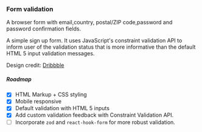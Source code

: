### Form validation

A browser form with email,country, postal/ZIP code,password and password confirmation fields.

A simple sign up form. It uses JavaScript's constraint validation API to inform user of the validation status that is more informative than the default HTML 5 input validation messages.

Design credit: [Dribbble](https://dribbble.com/shots/20453169-Get-Started-Screen)

##### Roadmap
- [x] HTML Markup + CSS styling
- [x] Mobile responsive
- [x] Default validation with HTML 5 inputs
- [x] Add custom validation feedback with Constraint Validation API.
- [ ] Incorporate `zod` and `react-hook-form` for more robust validation.